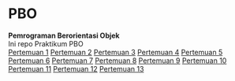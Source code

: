 # PBO
 **Pemrograman Berorientasi Objek**  
 Ini repo Praktikum PBO   
[Pertemuan 1](https://github.com/najibun/PBO/tree/pertemuan1)
[Pertemuan 2](https://github.com/najibun/PBO/tree/pertemuan2)
[Pertemuan 3](https://github.com/najibun/PBO/tree/pertemuan3)
[Pertemuan 4](https://github.com/najibun/PBO/tree/pertemuan4)
[Pertemuan 5](https://github.com/najibun/PBO/tree/pertemuan5)
[Pertemuan 6](https://github.com/najibun/PBO/tree/pertemuan6)
[Pertemuan 7](https://github.com/najibun/PBO/tree/pertemuan7)
[Pertemuan 8](https://github.com/najibun/PBO/tree/pertemuan8)
[Pertemuan 9](https://github.com/najibun/PBO/tree/pertemuan9)
[Pertemuan 10](https://github.com/najibun/PBO/tree/pertemuan10)
[Pertemuan 11](https://github.com/najibun/PBO/tree/pertemuan11)
[Pertemuan 12](https://github.com/najibun/PBO/tree/pertemuan12)
[Pertemuan 13](https://github.com/najibun/PBO/tree/pertemuan13)